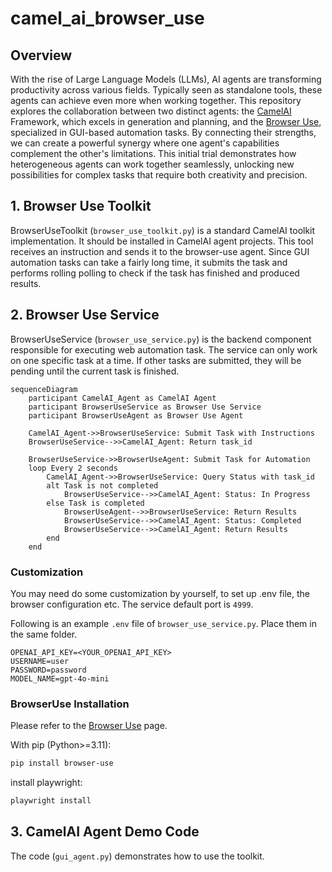 # camel_ai_browser_use

## Overview
With the rise of Large Language Models (LLMs), AI agents are transforming productivity across various fields. Typically seen as standalone tools, these agents can achieve even more when working together. This repository explores the collaboration between two distinct agents: the [CamelAI](https://github.com/camel-ai/camel/) Framework, which excels in generation and planning, and the [Browser Use](https://github.com/browser-use/browser-use), specialized in GUI-based automation tasks. By connecting their strengths, we can create a powerful synergy where one agent's capabilities complement the other's limitations. This initial trial demonstrates how heterogeneous agents can work together seamlessly, unlocking new possibilities for complex tasks that require both creativity and precision.

## 1. Browser Use Toolkit 
BrowserUseToolkit (`browser_use_toolkit.py`) is a standard CamelAI toolkit implementation. It should be installed in CamelAI agent projects. This tool receives an instruction and sends it to the browser-use agent. Since GUI automation tasks can take a fairly long time, it submits the task and performs rolling polling to check if the task has finished and produced results.

## 2. Browser Use Service
BrowserUseService (`browser_use_service.py`) is the backend component responsible for executing web automation task. The service can only work on one specific task at a time. If other tasks are submitted, they will be pending until the current task is finished. 

```mermaid
sequenceDiagram
    participant CamelAI_Agent as CamelAI Agent
    participant BrowserUseService as Browser Use Service
    participant BrowserUseAgent as Browser Use Agent

    CamelAI_Agent->>BrowserUseService: Submit Task with Instructions
    BrowserUseService-->>CamelAI_Agent: Return task_id

    BrowserUseService->>BrowserUseAgent: Submit Task for Automation
    loop Every 2 seconds
        CamelAI_Agent->>BrowserUseService: Query Status with task_id
        alt Task is not completed
            BrowserUseService-->>CamelAI_Agent: Status: In Progress
        else Task is completed
            BrowserUseAgent-->>BrowserUseService: Return Results
            BrowserUseService-->>CamelAI_Agent: Status: Completed
            BrowserUseService-->>CamelAI_Agent: Return Results
        end
    end
```

### Customization

You may need do some customization by yourself, to set up .env file, the browser configuration etc. The service default port is `4999`.

Following is an example `.env` file of `browser_use_service.py`. Place them in the same folder. 
```
OPENAI_API_KEY=<YOUR_OPENAI_API_KEY>
USERNAME=user
PASSWORD=password
MODEL_NAME=gpt-4o-mini
```

### BrowserUse Installation

Please refer to the [Browser Use](https://github.com/browser-use/browser-use) page.

With pip (Python>=3.11):

```bash
pip install browser-use
```

install playwright:

```bash
playwright install
```



## 3. CamelAI Agent Demo Code
The code (`gui_agent.py`) demonstrates how to use the toolkit. 
